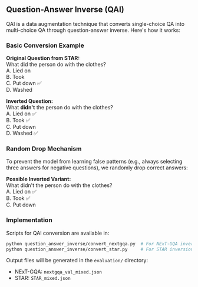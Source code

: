 ## Question-Answer Inverse (QAI)

QAI is a data augmentation technique that converts single-choice QA into multi-choice QA through question-answer inverse. Here's how it works:

### Basic Conversion Example
**Original Question from STAR:**  
What did the person do with the clothes?  
A. Lied on  
B. Took  
C. Put down ✅  
D. Washed  

**Inverted Question:**  
What **didn't** the person do with the clothes?  
A. Lied on ✅  
B. Took ✅  
C. Put down  
D. Washed ✅  

### Random Drop Mechanism
To prevent the model from learning false patterns (e.g., always selecting three answers for negative questions), we randomly drop correct answers:

**Possible Inverted Variant:**  
What didn't the person do with the clothes?  
A. Lied on ✅  
B. Took ✅  
C. Put down  

### Implementation
Scripts for QAI conversion are available in:
```bash
python question_answer_inverse/convert_nextgqa.py  # For NExT-GQA inversion
python question_answer_inverse/convert_star.py     # For STAR inversion
```

Output files will be generated in the `evaluation/` directory:
- NExT-GQA: `nextgqa_val_mixed.json`
- STAR: `STAR_mixed.json`